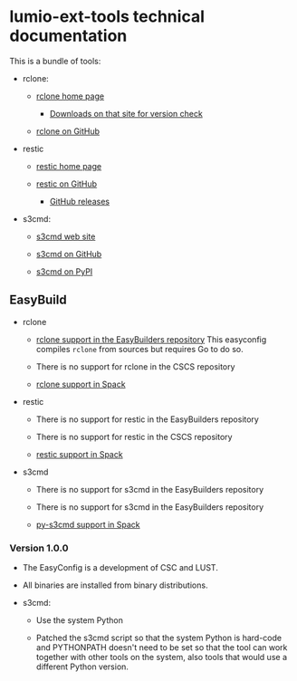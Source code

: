 # lumio-ext-tools technical documentation

This is a bundle of tools:

-   rclone:

    -   [rclone home page](https://rclone.org/)
    
        -   [Downloads on that site for version check](https://rclone.org/downloads/)
        
    -   [rclone on GitHub](https://github.com/rclone/rclone)
    
-   restic

    -   [restic home page](https://restic.net/)
    
    -   [restic on GitHub](https://github.com/restic/restic)
    
        -   [GitHub releases](https://github.com/restic/restic/releases)

-   s3cmd:

    -   [s3cmd web site](https://s3tools.org/s3cmd)
    
    -   [s3cmd on GitHub](https://github.com/s3tools/s3cmd)

    -   [s3cmd on PyPI](https://pypi.org/project/s3cmd/) 
    
    
## EasyBuild

-   rclone

    -   [rclone support in the EasyBuilders repository](https://github.com/easybuilders/easybuild-easyconfigs/tree/develop/easybuild/easyconfigs/r/rclone)
        This easyconfig compiles `rclone` from sources but requires Go to do so.
        
    -   There is no support for rclone in the CSCS repository
    
    -   [rclone support in Spack](https://spack.readthedocs.io/en/latest/package_list.html#rclone)
    
-   restic
    
    -    There is no support for restic in the EasyBuilders repository
    
    -    There is no support for restic in the CSCS repository
    
    -    [restic support in Spack](https://spack.readthedocs.io/en/latest/package_list.html#restic)
    
-   s3cmd

    -    There is no support for s3cmd in the EasyBuilders repository
    
    -    There is no support for s3cmd in the EasyBuilders repository
    
    -    [py-s3cmd support in Spack](https://spack.readthedocs.io/en/latest/package_list.html#py-s3cmd)



### Version 1.0.0

-   The EasyConfig is a development of CSC and LUST.

-   All binaries are installed from binary distributions.

-   s3cmd:

    -   Use the system Python
    
    -   Patched the s3cmd script so that the system Python is hard-code
        and PYTHONPATH doesn't need to be set so that the tool can work
        together with other tools on the system, also tools that would use
        a different Python version.

